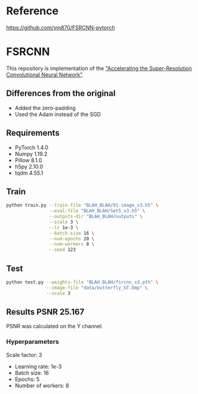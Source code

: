 # Reference
https://github.com/yjn870/FSRCNN-pytorch

# FSRCNN

This repository is implementation of the ["Accelerating the Super-Resolution Convolutional Neural Network"](https://arxiv.org/abs/1608.00367).

## Differences from the original

- Added the zero-padding
- Used the Adam instead of the SGD

## Requirements

- PyTorch 1.4.0
- Numpy 1.19.2
- Pillow 8.1.0
- h5py 2.10.0
- tqdm 4.55.1

## Train

```bash
python train.py --train-file "BLAH_BLAH/91-image_x3.h5" \
                --eval-file "BLAH_BLAH/Set5_x3.h5" \
                --outputs-dir "BLAH_BLAH/outputs" \
                --scale 3 \
                --lr 1e-3 \
                --batch-size 16 \
                --num-epochs 20 \
                --num-workers 8 \
                --seed 123                
```

## Test

```bash
python test.py --weights-file "BLAH_BLAH/fsrcnn_x3.pth" \
               --image-file "data/butterfly_GT.bmp" \
               --scale 3
```

## Results PSNR 25.167

PSNR was calculated on the Y channel.

### Hyperparameters
Scale factor: 3
* Learning rate: 1e-3
* Batch size: 16
* Epochs: 5
* Number of workers: 8



